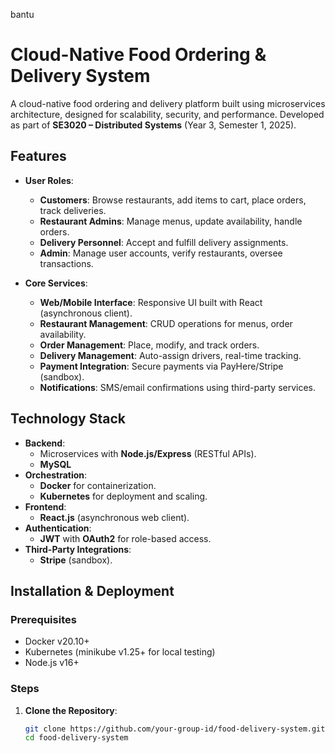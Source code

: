 bantu
# Cloud-Native Food Ordering & Delivery System

A cloud-native food ordering and delivery platform built using microservices architecture, designed for scalability, security, and performance. Developed as part of **SE3020 – Distributed Systems** (Year 3, Semester 1, 2025).

## Features

- **User Roles**:
  - **Customers**: Browse restaurants, add items to cart, place orders, track deliveries.
  - **Restaurant Admins**: Manage menus, update availability, handle orders.
  - **Delivery Personnel**: Accept and fulfill delivery assignments.
  - **Admin**: Manage user accounts, verify restaurants, oversee transactions.

- **Core Services**:
  - **Web/Mobile Interface**: Responsive UI built with React (asynchronous client).
  - **Restaurant Management**: CRUD operations for menus, order availability.
  - **Order Management**: Place, modify, and track orders.
  - **Delivery Management**: Auto-assign drivers, real-time tracking.
  - **Payment Integration**: Secure payments via PayHere/Stripe (sandbox).
  - **Notifications**: SMS/email confirmations using third-party services.

## Technology Stack

- **Backend**: 
  - Microservices with **Node.js/Express** (RESTful APIs).
  - **MySQL**
- **Orchestration**: 
  - **Docker** for containerization.
  - **Kubernetes** for deployment and scaling.
- **Frontend**: 
  - **React.js** (asynchronous web client).
- **Authentication**: 
  - **JWT** with **OAuth2** for role-based access.
- **Third-Party Integrations**: 
  - **Stripe** (sandbox).

## Installation & Deployment

### Prerequisites
- Docker v20.10+
- Kubernetes (minikube v1.25+ for local testing)
- Node.js v16+

### Steps
1. **Clone the Repository**:
   ```bash
   git clone https://github.com/your-group-id/food-delivery-system.git
   cd food-delivery-system
